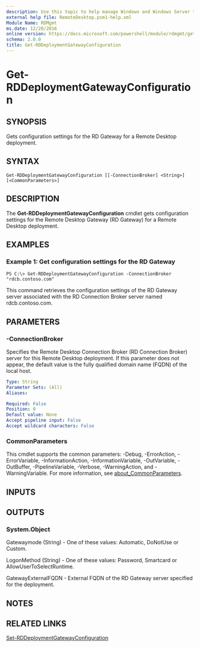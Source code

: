 ```yaml
---
description: Use this topic to help manage Windows and Windows Server technologies with Windows PowerShell.
external help file: RemoteDesktop.psm1-help.xml
Module Name: RDMgmt
ms.date: 12/20/2016
online version: https://docs.microsoft.com/powershell/module/rdmgmt/get-rddeploymentgatewayconfiguration?view=windowsserver2016-ps&wt.mc_id=ps-gethelp
schema: 2.0.0
title: Get-RDDeploymentGatewayConfiguration
---
```


# Get-RDDeploymentGatewayConfiguration

## SYNOPSIS
Gets configuration settings for the RD Gateway for a Remote Desktop deployment.

## SYNTAX

```
Get-RDDeploymentGatewayConfiguration [[-ConnectionBroker] <String>] [<CommonParameters>]
```

## DESCRIPTION
The **Get-RDDeploymentGatewayConfiguration** cmdlet gets configuration settings for the Remote Desktop Gateway (RD Gateway) for a Remote Desktop deployment.

## EXAMPLES

### Example 1: Get configuration settings for the RD Gateway
```
PS C:\> Get-RDDeploymentGatewayConfiguration -ConnectionBroker "rdcb.contoso.com"
```

This command retrieves the configuration settings of the RD Gateway server associated with the RD Connection Broker server named rdcb.contoso.com.

## PARAMETERS

### -ConnectionBroker
Specifies the Remote Desktop Connection Broker (RD Connection Broker) server for this Remote Desktop deployment.
If this parameter does not appear, the default value is the fully qualified domain name (FQDN) of the local host.

```yaml
Type: String
Parameter Sets: (All)
Aliases:

Required: False
Position: 0
Default value: None
Accept pipeline input: False
Accept wildcard characters: False
```

### CommonParameters
This cmdlet supports the common parameters: -Debug, -ErrorAction, -ErrorVariable, -InformationAction, -InformationVariable, -OutVariable, -OutBuffer, -PipelineVariable, -Verbose, -WarningAction, and -WarningVariable. For more information, see [about_CommonParameters](https://go.microsoft.com/fwlink/?LinkID=113216).

## INPUTS

## OUTPUTS

### System.Object
Gatewaymode (String) - One of these values: Automatic, DoNotUse or Custom.

LogonMethod (String) - One of these values: Password, Smartcard or AllowUserToSelectRuntime.

GatewayExternalFQDN - External FQDN of the RD Gateway server specified for the deployment.

## NOTES

## RELATED LINKS

[Set-RDDeploymentGatewayConfiguration](./Set-RDDeploymentGatewayConfiguration.md)

